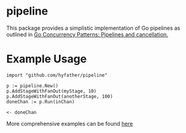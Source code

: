 # pipeline

This package provides a simplistic implementation of Go pipelines
as outlined in [Go Concurrency Patterns: Pipelines and cancellation.](https://blog.golang.org/pipelines)

# Example Usage

```
import "github.com/hyfather/pipeline"

p := pipeline.New()
p.AddStageWithFanOut(myStage, 10)
p.AddStageWithFanOut(anotherStage, 100)
doneChan := p.Run(inChan)

<- doneChan
```

More comprehensive examples can be found [here](./examples)
